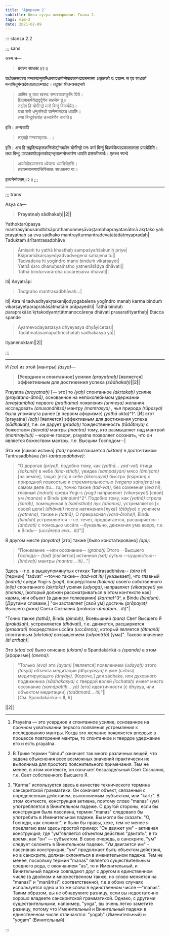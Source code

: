 ```yaml
---
title: 'Афоризм 2'
subtitle: Шива сутра вимаршини. Глава 2.
tags: vim-2
date: 2021-02-09
---
```


::: stanza 2.2

;;; sans

अस्य च—

> **प्रयत्नः साधकः॥२॥**

यथोक्तरूपस्य मन्त्रस्यानुसन्धित्साप्रथमोन्मेषावष्टम्भप्रयतनात्मा अकृतको यः प्रयत्नः स एव साधको मन्त्रयितुर्मन्त्रदेवतातादात्म्यप्रदः। तदुक्तं श्रीतन्त्रसद्भावे

> आमिषं तु यथा खस्थः सम्पश्यञ्शकुनिः प्रिये।  
> क्षिप्रमाकर्षयेद्यद्वद्वेगेन सहजेन तु॥  
> तद्वदेव हि योगीन्द्रो मनो बिन्दुं विकर्षयेत्।  
> यथा शरो धनुःसंस्थो यत्नेनाताड्य धावति॥  
> तथा बिन्दुर्वरारोह उच्चारेणैव धावति॥

इति। अन्यत्रापि

> तद्ग्रहो मन्त्रसद्भावः...।

इति। अत्र हि तद्वदित्यकृतकनिजोद्योगबलेन योगीन्द्रो मनः कर्म बिन्दुं विकर्षयेत्परप्रकाशात्मतां प्रापयेदिति। तथा बिन्दुः परप्रकाशोऽकृतकोद्यन्तृतात्मनोच्चारेण धावति प्रसरतीत्यर्थः। एतच्च स्पन्दे

> अयमेवोदयस्तस्य ध्येयस्य ध्यायिचेतसि।  
> तदात्मतासमापत्तिरिच्छतः साधकस्य या॥

इत्यनेनोक्तम्॥२॥
;;; 

---

;;;  trans

Asya ca—

> **Prayatnaḥ sādhakaḥ||2||**

Yathoktarūpasya mantrasyānusandhitsāprathamonmeṣāvaṣṭambhaprayatanātmā akṛtako yaḥ prayatnaḥ sa eva sādhako mantrayiturmantradevatātādātmyapradaḥ| Taduktaṁ śrītantrasadbhāve

> Āmiṣaṁ tu yathā khasthaḥ sampaśyañśakuniḥ priye|  
> Kṣipramākarṣayedyadvadvegena sahajena tu||  
> Tadvadeva hi yogīndro mano binduṁ vikarṣayet|  
> Yathā śaro dhanuḥsaṁstho yatnenātāḍya dhāvati||  
> Tathā bindurvarāroha uccāreṇaiva dhāvati||

iti| Anyatrāpi

> Tadgraho mantrasadbhāvaḥ...|

iti| Atra hi tadvadityakṛtakanijodyogabalena yogīndro manaḥ karma binduṁ vikarṣayetparaprakāśātmatāṁ prāpayediti| Tathā binduḥ paraprakāśo'kṛtakodyantṛtātmanoccāreṇa dhāvati prasaratītyarthaḥ| Etacca spande

> Ayamevodayastasya dhyeyasya dhyāyicetasi|  
> Tadātmatāsamāpattiricchataḥ sādhakasya yā||

ityanenoktam||2||

;;;  

---

И _(ca)_ из этой [мантры] _(asya)_—

> **[Усердное и спонтанное] усилие _(prayatnaḥ)_ [является] эффективным для достижения успеха _(sādhakaḥ)_||2||**

Prayatna _(prayatnaḥ)_ [— это] то _(yaḥ)_ спонтанное _(akṛtakaḥ)_ усилие _(prayatana-ātmā)_, основанное на непоколебимом удержании _(avaṣṭambha)_ первого _(prathama)_ появления _(unmeṣa)_ желания исследовать _(anusandhitsā)_ мантру _(mantrasya)_ , чья природа _(rūpasya)_ была упомянута ранее [в первом афоризме] _(yathā ukta)_^1^. [И] этот [prayatna] _(saḥ)_ [является] эффективным для достижения успеха _(sādhakaḥ)_, т.е. он дарует _(pradaḥ)_ тождественность _(tādātmya)_ с божеством _(devatā)_ мантры _(mantra)_ тому, кто размышляет над мантрой _(mantrayituḥ)_ --короче говоря, prayatna позволяет осознать, что он является божеством мантры, т.е. Высшим Господом--|

Эта же [самая истина] _(tad)_ провозглашается _(uktam)_ в досточтимом Tantrasadbhāva _(śrī-tantrasadbhāve)_:

> "О дорогая _(priye)_!, подобно тому, как _(yathā... yad-vat)_ птица _(śakuniḥ)_ в небе _(kha-sthaḥ)_, увидев _(sampaśyan)_ мясо _(āmiṣam)_ [на земле], тащит [его] к себе _(ākarṣayet)_ быстро _(kṣipram)_ с природной ловкостью и стремительностью _(vegena sahajena)_ на самом деле _(tu... tu)_, точно также _(tad-vat)_, без сомнения _(eva hi)_, главный _(indraḥ)_ среди Yogī-s _(yogi)_ направляет _(vikarṣayet)_ [свой] ум _(manas)_ к Bindu _(bindum)_^2^. Подобно тому, как _(yathā)_ стрела _(śaraḥ)_, помещенная в _(saṁsthaḥ)_ лук _(dhanus)_, устремляется [к своей цели] _(dhāvati)_ после натяжения [лука] _(ātāḍya)_ с усилием _(yatnena)_, также и _(tathā)_, О прекрасная _(vara-ārohe)_!, Bindu _(binduḥ)_ устремляется --т.е. течет, продвигается, расширяется-- _(dhāvati)_ с помощью uccāra --буквально, движения ума вверх, т.е. к Bindu-- _(uccāreṇa eva... iti)_"||

В другом месте _(anyatra)_ [это] также [было констатировано] _(api)_:

> "Понимание --или осознание-- _(grahaḥ)_ Этого --Высшего Господа-- _(tad)_ [является] истинной _(sat)_ сутью --сущностью-- _(bhāvaḥ)_ мантры _(mantra... iti)_..."|

Здесь --т.е. в вышеупомянутых стихах Tantrasadbhāva-- _(atra hi)_ [термин] "tadvat" --точно также-- _(tad-vat iti)_ [указывает], что главный _(indraḥ)_ среди Yogī-s _(yogi)_, посредством _(balena)_ своего собственного _(nija)_ спонтанного _(akṛtaka)_ усилия _(udyoga)_, направляет _(vikarṣayet)_ ум _(manas)_, [который должен рассматриваться в этом контексте как] карма, или объект [в данном толковании] _(karma)_^3^, к Bindu _(bindum)_. [Другими словами,] "он заставляет [свой ум] достичь _(prāpayet)_ Высшего _(para)_ Света Сознания _(prakāśa-ātmatām... iti)_"|

"Точно также _(tathā)_, Bindu _(binduḥ)_, Всевышний _(para)_ Свет Высшего Я _(prakāśaḥ)_, устремляется _(dhāvati)_, т.е. движется, расширяется _(prasarati)_ посредством uccāra _(uccāreṇa)_, который является _(ātmanā)_ спонтанным _(akṛtaka)_ возвышением _(udyantṛtā)_ [ума]". Таково значение _(iti arthaḥ)_|

Это _(etad ca)_ было описано _(uktam)_ в Spandakārikā-s _(spande)_ в этом [афоризме] _(anena)_:

> "Только _(eva)_ это _(ayam)_ [является] появлением _(udayaḥ)_ этого _(tasya)_ объекта медитации _(dhyeyasya)_ в уме _(cetasi)_ медитирующего _(dhyāyi)_. [Короче,] для sādhaka, или духовного подвижника _(sādhakasya)_ с твердой волей _(icchataḥ)_ имеет место осознание _(samāpattiḥ... yā)_ [его] идентичности [с dhyeya, или объектом медитации] _(tadātmatā... iti)_"||  
> [См. Spandakārikā-s II, 6]

||2||

---

1. Prayatna — это усердное и спонтанное усилие, основанное на прочном ухватывании
   первого появления устремления к исследованию мантры. Когда это желание появляется
   впервые в процессе повторения мантры, то спонтанное и твердое удержание его и есть
   prayatna.

2. В Трике термин "bindu" означает так много различных вещей, что задача объяснения
   всех возможных значений практически не выполнима для простого пояснительного примечания.
   Тем не менее, в этом контексте, он означает безраздельный Свет Сознания, т.е. Свет
   собственного Высшего Я.

3. "Karma" используется здесь в качестве технического термина санскритской грамматики.
   Он означает объект, связанный с определенным действием, выполняемым субъектом, или
   "kartṛ". В этом контексте, конструкция активна, поэтому слово "manas" (ум) употребляется
   в Винительном падеже. С другой стороны, если бы конструкция была пассивна, термин
   "manas" следовало бы употребить в Именительном падеже. Вы могли бы сказать: "O, Господи,
   как сложно!", и были бы правы, хехе, тем не менее я предлагаю вам здесь простой пример:
   "Он движет ум" - активная конструкция; где "ум"является объектом действия "двигать",
   в то время, как "он" — субъектом. В свою очередь, в санскрите, "ум" следует склонять
   в Винительном падеже. "Ум двигается им" - пассивная конструкция; "ум" продолжает
   быть объектом действия, но в санскрите, должен склоняться в именительном падеже.
   Тем не менее, поскольку термин "manas" является существительным среднего рода, с
   окончанием "as", то и Именительный, и Винительный падежи совпадают друг с другом
   в единственном числе (в двойном и множественном также, но слово меняется на "manasī"
   и "manāṁsi", соответственно), т.е.в обоих случаях используется одно и то же слово
   в единственном числе —"manas". Таким образом, вы не обнаружите разницу, если вы недостаточно
   хорошо владеете санскритской грамматикой. Однако, с другими существительными, например,
   "yoga", вы очень легко заметите разницу, потому что Именительный и Винительный падежи
   в единственном числе отличаются: "yogaḥ" (Именительный) и "yogam" (Винительный).

:::

